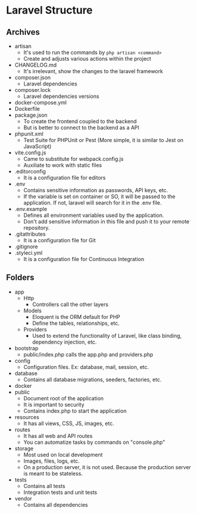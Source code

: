 # Laravel Structure
## Archives
- artisan
  - It's used to run the commands by `php artisan <command>`
  - Create and adjusts various actions within the project
- CHANGELOG.md
  - It's irrelevant, show the changes to the laravel framework
- composer.json
  - Laravel dependencies
- composer.lock
  - Laravel dependencies versions
- docker-compose.yml
- Dockerfile
- package.json
  - To create the frontend coupled to the backend
  - But is better to connect to the backend as a API
- phpunit.xml
  - Test Suite for PHPUnit or Pest (More simple, it is similar to Jest on JavaScript)
- vite.config.js
  - Came to substitute for webpack.config.js
  - Auxiliate to work with static files
- .editorconfig
  - It is a configuration file for editors
- .env 
  - Contains sensitive information as passwords, API keys, etc.
  - If the variable is set on container or SO, it will be passed to the application. If not, laravel will search for it in the .env file.
- .env.example
  - Defines all environment variables used by the application.
  - Don't add sensitive information in this file and push it to your remote repository.
- .gitattributes
  - It is a configuration file for Git
- .gitignore
- .styleci.yml
  - It is a configuration file for Continuous Integration

## Folders
- app
  - Http
    - Controllers call the other layers
  - Models
    - Eloquent is the ORM default for PHP
    - Define the tables, relationships, etc.
  - Providers
    - Used to extend the functionality of Laravel, like class binding, dependency injection, etc.
- bootstrap
  - public/index.php calls the app.php and providers.php
- config
  - Configuration files. Ex: database, mail, session, etc.
- database
  - Contains all database migrations, seeders, factories, etc.
- docker
- public
  - Document root of the application
  - It is important to security 
  - Contains index.php to start the application
- resources
  - It has all views, CSS, JS, images, etc.
- routes
  - It has all web and API routes
  - You can automatize tasks by commands on "console.php"
- storage
  - Most used on local development
  - Images, files, logs, etc.
  - On a production server, it is not used. Because the production server is meant to be stateless.
- tests
  - Contains all tests
  - Integration tests and unit tests
- vendor
  - Contains all dependencies